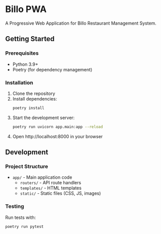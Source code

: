 # Billo PWA

A Progressive Web Application for Billo Restaurant Management System.

## Getting Started

### Prerequisites
- Python 3.9+
- Poetry (for dependency management)

### Installation

1. Clone the repository
2. Install dependencies:
   ```bash
   poetry install
   ```
3. Start the development server:
   ```bash
   poetry run uvicorn app.main:app --reload
   ```
4. Open http://localhost:8000 in your browser

## Development

### Project Structure
- `app/` - Main application code
  - `routers/` - API route handlers
  - `templates/` - HTML templates
  - `static/` - Static files (CSS, JS, images)

### Testing
Run tests with:
```bash
poetry run pytest
```
